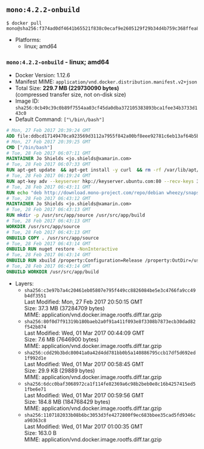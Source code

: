 ## `mono:4.2.2-onbuild`

```console
$ docker pull mono@sha256:f374ad0df4641b65521f838c0ecaf9e2605129f29b34d4b759c368ffea86c996
```

-	Platforms:
	-	linux; amd64

### `mono:4.2.2-onbuild` - linux; amd64

-	Docker Version: 1.12.6
-	Manifest MIME: `application/vnd.docker.distribution.manifest.v2+json`
-	Total Size: **229.7 MB (229730090 bytes)**  
	(compressed transfer size, not on-disk size)
-	Image ID: `sha256:0cb49c39c0b89f7554aa03cf45da0dba372105383893bca1fee34b3733d143c0`
-	Default Command: `["\/bin\/bash"]`

```dockerfile
# Mon, 27 Feb 2017 20:39:24 GMT
ADD file:ddbcd17149470ca923569d3112a7955f842a00bf8eee92781c6eb13af64b5b82 in / 
# Mon, 27 Feb 2017 20:39:25 GMT
CMD ["/bin/bash"]
# Tue, 28 Feb 2017 06:07:11 GMT
MAINTAINER Jo Shields <jo.shields@xamarin.com>
# Tue, 28 Feb 2017 06:07:33 GMT
RUN apt-get update 	&& apt-get install -y curl 	&& rm -rf /var/lib/apt/lists/*
# Tue, 28 Feb 2017 06:19:24 GMT
RUN apt-key adv --keyserver hkp://keyserver.ubuntu.com:80 --recv-keys 3FA7E0328081BFF6A14DA29AA6A19B38D3D831EF
# Tue, 28 Feb 2017 06:43:11 GMT
RUN echo "deb http://download.mono-project.com/repo/debian wheezy/snapshots/4.2.2.30 main" > /etc/apt/sources.list.d/mono-xamarin.list 	&& apt-get update 	&& apt-get install -y mono-devel ca-certificates-mono fsharp mono-vbnc nuget 	&& rm -rf /var/lib/apt/lists/*
# Tue, 28 Feb 2017 06:43:12 GMT
MAINTAINER Jo Shields <jo.shields@xamarin.com>
# Tue, 28 Feb 2017 06:43:13 GMT
RUN mkdir -p /usr/src/app/source /usr/src/app/build
# Tue, 28 Feb 2017 06:43:13 GMT
WORKDIR /usr/src/app/source
# Tue, 28 Feb 2017 06:43:13 GMT
ONBUILD COPY . /usr/src/app/source
# Tue, 28 Feb 2017 06:43:14 GMT
ONBUILD RUN nuget restore -NonInteractive
# Tue, 28 Feb 2017 06:43:14 GMT
ONBUILD RUN xbuild /property:Configuration=Release /property:OutDir=/usr/src/app/build/
# Tue, 28 Feb 2017 06:43:14 GMT
ONBUILD WORKDIR /usr/src/app/build
```

-	Layers:
	-	`sha256:c3e97b7a4c20461eb05807e795f449cc8826084be5e3c4766fa9cc49b4df3551`  
		Last Modified: Mon, 27 Feb 2017 20:50:15 GMT  
		Size: 37.3 MB (37284709 bytes)  
		MIME: application/vnd.docker.image.rootfs.diff.tar.gzip
	-	`sha256:80f0d7f91319b180baeb2a0f91a411f093e8f3308b7873ecb30dad82f542b874`  
		Last Modified: Wed, 01 Mar 2017 00:44:09 GMT  
		Size: 7.6 MB (7646900 bytes)  
		MIME: application/vnd.docker.image.rootfs.diff.tar.gzip
	-	`sha256:cdd29b3bdc80041a0a42d4dd781bb0b5a140886795ccb17df5d692ed1f992d1e`  
		Last Modified: Wed, 01 Mar 2017 00:58:45 GMT  
		Size: 29.9 KB (29889 bytes)  
		MIME: application/vnd.docker.image.rootfs.diff.tar.gzip
	-	`sha256:6dcc0baf3068972ca1f114fe82369a6c98b2beb0e8c16b4257415ed51fbe6e71`  
		Last Modified: Wed, 01 Mar 2017 00:59:56 GMT  
		Size: 184.8 MB (184768429 bytes)  
		MIME: application/vnd.docker.image.rootfs.diff.tar.gzip
	-	`sha256:1107182033b08b6bc3053d3fe4272800f9ec683bbee35cad5fd9346ca90363c8`  
		Last Modified: Wed, 01 Mar 2017 01:00:35 GMT  
		Size: 163.0 B  
		MIME: application/vnd.docker.image.rootfs.diff.tar.gzip
